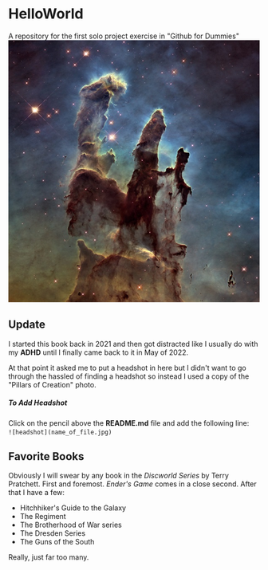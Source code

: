# HelloWorld
A repository for the first solo project exercise in "Github for Dummies"
![headshot](ASYGI0415_1.jpg)
## Update
I started this book back in 2021 and then got distracted like I usually do with my **ADHD** until I finally came back to it in May of 2022.  

At that point it asked me to put a headshot in here but I didn't want to go through the hassled of finding a headshot so instead I used a copy of the "Pillars of Creation" photo.

##### To Add Headshot
Click on the pencil above the **README.md** file and add the following line:  
```![headshot](name_of_file.jpg)```


## Favorite Books ##
Obviously I will swear by any book in the *Discworld Series* by Terry Pratchett.  First and foremost.  *Ender's Game* comes in a close second.
After that I have a few:  
 * Hitchhiker's Guide to the Galaxy
 * The Regiment
 * The Brotherhood of War series
 * The Dresden Series
 * The Guns of the South  


Really, just far too many.
